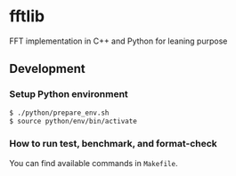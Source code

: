 # fftlib

FFT implementation in C++ and Python for leaning purpose

## Development

### Setup Python environment

```bash
$ ./python/prepare_env.sh
$ source python/env/bin/activate
```

### How to run test, benchmark, and format-check

You can find available commands in `Makefile`.

